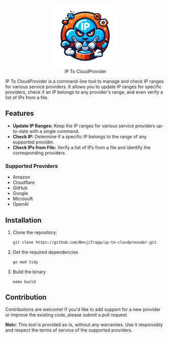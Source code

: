 <p align="center">
<img height="200" src="static/logo.png">
<br> IP To CloudProvider
</p>


IP To CloudProvider is a command-line tool to manage and check IP ranges for various service providers. It allows you to update IP ranges for specific providers, check if an IP belongs to any provider's range, and even verify a list of IPs from a file.

## Features

- **Update IP Ranges:** Keep the IP ranges for various service providers up-to-date with a single command.
- **Check IP:** Determine if a specific IP belongs to the range of any supported provider.
- **Check IPs from File:** Verify a list of IPs from a file and identify the corresponding providers.

### Supported Providers
* Amazon
* Cloudflare
* GitHub
* Google
* Microsoft
* OpenAI

## Installation

1. Clone the repository:
   ```bash
   git clone https://github.com/BenjiTrapp/ip-to-cloudprovoder.git
   ```
2. Get the required dependencies
   ```bash
   go mod tidy
   ```
3. Build the binary
   ```
   make build
   ```

## Contribution
Contributions are welcome! If you'd like to add support for a new provider or improve the existing code, please submit a pull request.



**Not**e: This tool is provided as-is, without any warranties. Use it responsibly and respect the terms of service of the supported providers.


